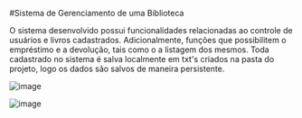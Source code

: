 #Sistema de Gerenciamento de uma Biblioteca

O sistema desenvolvido possui funcionalidades relacionadas ao controle de usuários e livros cadastrados. Adicionalmente, funções que possibilitem o empréstimo e a devolução, tais como o a listagem dos mesmos. Toda cadastrado no sistema é salva localmente em txt's criados na pasta do projeto, logo os dados são salvos de maneira persistente.

![image](https://github.com/maike-mendes-silva/Sistema-de-bibilioteca/assets/76602039/76d397ef-a8cb-4080-82ee-677321542eaa)

![image](https://github.com/maike-mendes-silva/Sistema-de-bibilioteca/assets/76602039/f473faf4-17c3-4612-9113-ba80922a376a)
